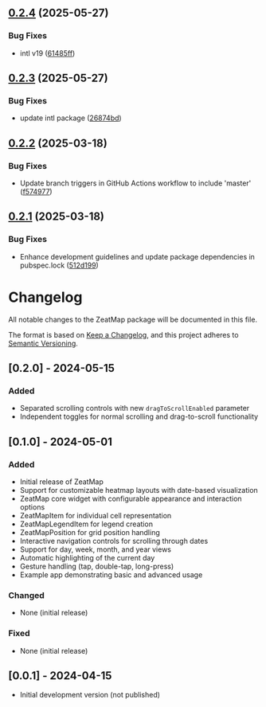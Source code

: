 ## [0.2.4](https://github.com/Zero8-AB/zeatmap/compare/v0.2.3...v0.2.4) (2025-05-27)


### Bug Fixes

* intl v19 ([61485ff](https://github.com/Zero8-AB/zeatmap/commit/61485ff915e931246546858c85aa2c4c942bc83c))

## [0.2.3](https://github.com/Zero8-AB/zeatmap/compare/v0.2.2...v0.2.3) (2025-05-27)


### Bug Fixes

* update intl package ([26874bd](https://github.com/Zero8-AB/zeatmap/commit/26874bde76838776a13b01b2d30f320804df71f3))

## [0.2.2](https://github.com/Zero8-AB/zeatmap/compare/v0.2.1...v0.2.2) (2025-03-18)


### Bug Fixes

* Update branch triggers in GitHub Actions workflow to include 'master' ([f574977](https://github.com/Zero8-AB/zeatmap/commit/f574977867ef9566bf4586ca58cdf0574d305576))

## [0.2.1](https://github.com/Zero8-AB/zeatmap/compare/v0.2.0...v0.2.1) (2025-03-18)


### Bug Fixes

* Enhance development guidelines and update package dependencies in pubspec.lock ([512d199](https://github.com/Zero8-AB/zeatmap/commit/512d199885ee8f1a5c2e9b224dfb77eba2c364a4))

# Changelog

All notable changes to the ZeatMap package will be documented in this file.

The format is based on [Keep a Changelog](https://keepachangelog.com/en/1.0.0/),
and this project adheres to [Semantic Versioning](https://semver.org/spec/v2.0.0.html).

## [0.2.0] - 2024-05-15

### Added
- Separated scrolling controls with new `dragToScrollEnabled` parameter
- Independent toggles for normal scrolling and drag-to-scroll functionality

## [0.1.0] - 2024-05-01

### Added
- Initial release of ZeatMap
- Support for customizable heatmap layouts with date-based visualization
- ZeatMap core widget with configurable appearance and interaction options
- ZeatMapItem for individual cell representation
- ZeatMapLegendItem for legend creation
- ZeatMapPosition for grid position handling
- Interactive navigation controls for scrolling through dates
- Support for day, week, month, and year views
- Automatic highlighting of the current day
- Gesture handling (tap, double-tap, long-press)
- Example app demonstrating basic and advanced usage

### Changed
- None (initial release)

### Fixed
- None (initial release)

## [0.0.1] - 2024-04-15

- Initial development version (not published)
